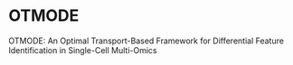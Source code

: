 # OTMODE
OTMODE: An Optimal Transport-Based Framework for Differential Feature Identification in Single-Cell Multi-Omics
